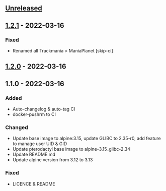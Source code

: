 <a name="unreleased"></a>
## [Unreleased]


<a name="1.2.1"></a>
## [1.2.1] - 2022-03-16
### Fixed
- Renamed all Trackmania > ManiaPlanet [skip-ci]


<a name="1.2.0"></a>
## [1.2.0] - 2022-03-16

<a name="1.1.0"></a>
## 1.1.0 - 2022-03-16
### Added
- Auto-changelog & auto-tag CI
- docker-pushrm to CI

### Changed
- Update base image to alpine:3.15, update GLIBC to 2.35-r0, add feature to manage user UID & GID
- Update pterodactyl base image to alpine-3.15_glibc-2.34
- Update README.md
- Update alpine version from 3.12 to 3.13

### Fixed
- LICENCE & README


[Unreleased]: https://git.tools01.noxinmortus.fr/sysadmins/ansible/role-zabbix/compare/1.2.1...HEAD
[1.2.1]: https://git.tools01.noxinmortus.fr/sysadmins/ansible/role-zabbix/compare/1.2.0...1.2.1
[1.2.0]: https://git.tools01.noxinmortus.fr/sysadmins/ansible/role-zabbix/compare/1.1.0...1.2.0
